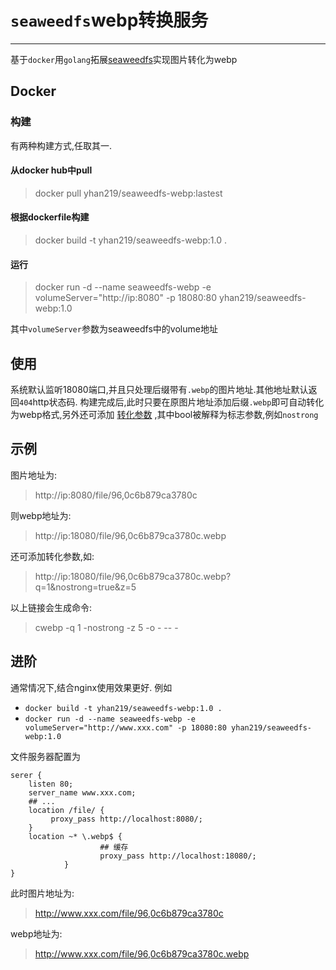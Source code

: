 # `seaweedfs`webp转换服务

----------

基于`docker`用`golang`拓展[seaweedfs](https://github.com/chrislusf/seaweedfs)实现图片转化为webp

## Docker

### 构建
 有两种构建方式,任取其一.
#### 从docker hub中pull
> docker pull yhan219/seaweedfs-webp:lastest

#### 根据dockerfile构建
> docker build -t yhan219/seaweedfs-webp:1.0 .

#### 运行
> docker run -d --name seaweedfs-webp -e volumeServer="http://ip:8080" -p 18080:80 yhan219/seaweedfs-webp:1.0

 其中`volumeServer`参数为seaweedfs中的volume地址

## 使用
系统默认监听18080端口,并且只处理后缀带有`.webp`的图片地址.其他地址默认返回`404`http状态码.
构建完成后,此时只要在原图片地址添加后缀`.webp`即可自动转化为webp格式,另外还可添加 [转化参数](https://developers.google.cn/speed/webp/docs/cwebp)
,其中bool被解释为标志参数,例如`nostrong`

## 示例
图片地址为:
> http://ip:8080/file/96,0c6b879ca3780c

则webp地址为:
> http://ip:18080/file/96,0c6b879ca3780c.webp

还可添加转化参数,如:
> http://ip:18080/file/96,0c6b879ca3780c.webp?q=1&nostrong=true&z=5

以上链接会生成命令:
> cwebp -q 1 -nostrong -z 5 -o - -- -

## 进阶
通常情况下,结合nginx使用效果更好.
例如

- `docker build -t yhan219/seaweedfs-webp:1.0 .`
- `docker run -d --name seaweedfs-webp -e volumeServer="http://www.xxx.com" -p 18080:80 yhan219/seaweedfs-webp:1.0`


文件服务器配置为

``` shell
serer {
    listen 80;
    server_name www.xxx.com;
    ## ...
    location /file/ {
         proxy_pass http://localhost:8080/;
    }
    location ~* \.webp$ {
                    ## 缓存
                    proxy_pass http://localhost:18080/;
            }
}
```

此时图片地址为:
> http://www.xxx.com/file/96,0c6b879ca3780c

webp地址为:
> http://www.xxx.com/file/96,0c6b879ca3780c.webp






